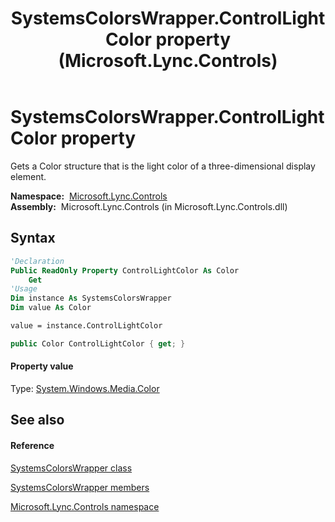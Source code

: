 ﻿---
title: SystemsColorsWrapper.ControlLightColor property  (Microsoft.Lync.Controls)
TOCTitle: 'ControlLightColor property '
ms:assetid: P:Microsoft.Lync.Controls.SystemsColorsWrapper.ControlLightColor_DI_3_UC_OCS14MrefLyncWPF
ms:mtpsurl: https://msdn.microsoft.com/en-us/library/microsoft.lync.controls.systemscolorswrapper.controllightcolor_di_3_uc_ocs14mreflyncwpf(v=office.15)
ms:contentKeyID: 48599790
ms.date: 07/28/2014
mtps_version: v=office.15
f1_keywords:
- Microsoft.Lync.Controls.SystemsColorsWrapper.ControlLightColor
dev_langs:
- CSharp
- JScript
- VB
- other
---

# SystemsColorsWrapper.ControlLightColor property

Gets a Color structure that is the light color of a three-dimensional display element.

**Namespace:**  [Microsoft.Lync.Controls](microsoft-lync-controls-namespace_1.md)  
**Assembly:**  Microsoft.Lync.Controls (in Microsoft.Lync.Controls.dll)

## Syntax

``` vb
'Declaration
Public ReadOnly Property ControlLightColor As Color
    Get
'Usage
Dim instance As SystemsColorsWrapper
Dim value As Color

value = instance.ControlLightColor
```

``` csharp
public Color ControlLightColor { get; }
```

#### Property value

Type: [System.Windows.Media.Color](http://msdn2.microsoft.com/en-us/library/ms653055)  

## See also

#### Reference

[SystemsColorsWrapper class](systemscolorswrapper-class-microsoft-lync-controls_1.md)

[SystemsColorsWrapper members](systemscolorswrapper-members-microsoft-lync-controls_1.md)

[Microsoft.Lync.Controls namespace](microsoft-lync-controls-namespace_1.md)

